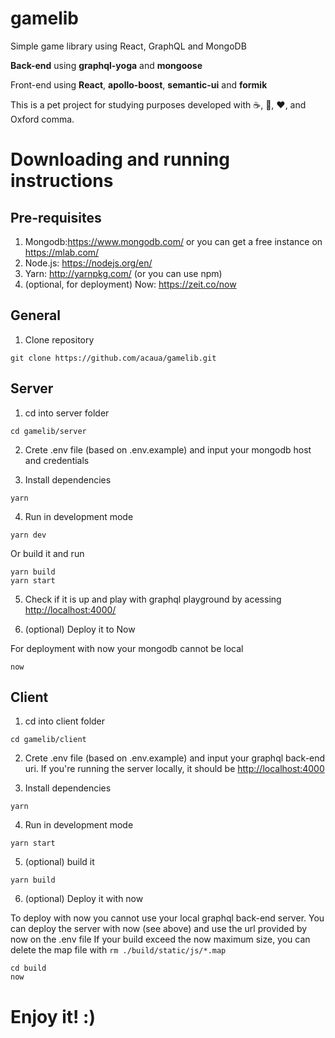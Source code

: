 # gamelib

Simple game library using React, GraphQL and MongoDB

**Back-end** using **graphql-yoga** and **mongoose**

Front-end using **React**, **apollo-boost**, **semantic-ui** and **formik**

This is a pet project for studying purposes developed with ☕, 🍺, ❤️, and Oxford comma.

# Downloading and running instructions

## Pre-requisites

1.  Mongodb:<https://www.mongodb.com/> or you can get a free instance on <https://mlab.com/>
2.  Node.js: <https://nodejs.org/en/>
3.  Yarn: <http://yarnpkg.com/> (or you can use npm)
4.  (optional, for deployment) Now: <https://zeit.co/now>

## General

1.  Clone repository

```
git clone https://github.com/acaua/gamelib.git
```

## Server

1.  cd into server folder

```
cd gamelib/server
```

2.  Crete .env file (based on .env.example) and input your mongodb host and credentials

3.  Install dependencies

```
yarn
```

4.  Run in development mode

```
yarn dev
```

Or build it and run

```
yarn build
yarn start
```

5.  Check if it is up and play with graphql playground by acessing <http://localhost:4000/>

6.  (optional) Deploy it to Now

For deployment with now your mongodb cannot be local

```
now
```

## Client

1.  cd into client folder

```
cd gamelib/client
```

2.  Crete .env file (based on .env.example) and input your graphql back-end uri. If you're running the server locally, it should be <http://localhost:4000>

3.  Install dependencies

```
yarn
```

4.  Run in development mode

```
yarn start
```

5.  (optional) build it

```
yarn build
```

6.  (optional) Deploy it with now

To deploy with now you cannot use your local graphql back-end server. You can deploy the server with now (see above) and use the url provided by now on the .env file
If your build exceed the now maximum size, you can delete the map file with `rm ./build/static/js/*.map`

```
cd build
now
```

# Enjoy it! :)
